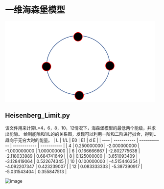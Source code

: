 # 一维海森堡模型

![1.png](https://raw.githubusercontent.com/Tikmoing/Heisenberg-Model/main/png/1.png)

## Heisenberg_Limit.py
该文件用来计算L=4，6，8，10，12情况下，海森堡模型的最低两个能级，并求出能隙。
绘制能隙和1/L的的关系图，发现可以利用一阶和二阶进行拟合，得到L趋向于无穷大时的能量。
| L    | 1/L         | E0           | E1           | d E         |
| ---- | ----------- | ------------ | ------------ | ----------- |
| 4    | 0.250000000 | -2.000000000 | -1.000000000 | 1.000000000 |
| 6    | 0.166666667 | -2.802775638 | -2.118033989 | 0.684741649 |
| 8    | 0.125000000 | -3.651093409 | -3.128419064 | 0.522674345 |
| 10   | 0.100000000 | -4.515446354 | -4.092207347 | 0.423239007 |
| 12   | 0.083333333 | -5.387390917 | -5.031543404 | 0.355847513 |

![image](https://user-images.githubusercontent.com/64118037/118159637-d726ea80-b44f-11eb-84ca-385b70001308.png)

